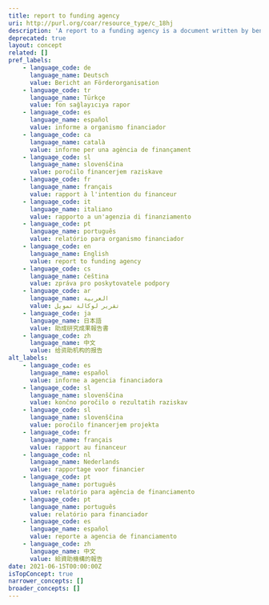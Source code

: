```yaml
---
title: report to funding agency
uri: http://purl.org/coar/resource_type/c_18hj
description: 'A report to a funding agency is a document written by beneficiaries of project grants. The reporting documents can be e.g. periodic reports about progress of scientific and technical work and final report. For deliverables use ‘Project deliverable’. [Source: http://ec.europa.eu/research/participants/fp7documents/funding-guide/6_projects/reports/reports_en.htm ]'
deprecated: true
layout: concept
related: []
pref_labels:
    - language_code: de
      language_name: Deutsch
      value: Bericht an Förderorganisation
    - language_code: tr
      language_name: Türkçe
      value: fon sağlayıcıya rapor
    - language_code: es
      language_name: español
      value: informe a organismo financiador
    - language_code: ca
      language_name: català
      value: informe per una agència de finançament
    - language_code: sl
      language_name: slovenščina
      value: poročilo financerjem raziskave
    - language_code: fr
      language_name: français
      value: rapport à l'intention du financeur
    - language_code: it
      language_name: italiano
      value: rapporto a un'agenzia di finanziamento
    - language_code: pt
      language_name: português
      value: relatório para organismo financiador
    - language_code: en
      language_name: English
      value: report to funding agency
    - language_code: cs
      language_name: čeština
      value: zpráva pro poskytovatele podpory
    - language_code: ar
      language_name: العربية
      value: تقرير لوكالة تمويل
    - language_code: ja
      language_name: 日本語
      value: 助成研究成果報告書
    - language_code: zh
      language_name: 中文
      value: 给资助机构的报告
alt_labels:
    - language_code: es
      language_name: español
      value: informe a agencia financiadora
    - language_code: sl
      language_name: slovenščina
      value: končno poročilo o rezultatih raziskav
    - language_code: sl
      language_name: slovenščina
      value: poročilo financerjem projekta
    - language_code: fr
      language_name: français
      value: rapport au financeur
    - language_code: nl
      language_name: Nederlands
      value: rapportage voor financier
    - language_code: pt
      language_name: português
      value: relatório para agência de financiamento
    - language_code: pt
      language_name: português
      value: relatório para financiador
    - language_code: es
      language_name: español
      value: reporte a agencia de financiamento
    - language_code: zh
      language_name: 中文
      value: 給資助機構的報告
date: 2021-06-15T00:00:00Z
isTopConcept: true
narrower_concepts: []
broader_concepts: []
---
```


